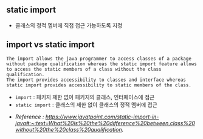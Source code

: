 ## static import
- 클래스의 정적 멤버에 직접 접근 가능하도록 지정

## import vs static import
```text
The import allows the java programmer to access classes of a package 
without package qualification whereas the static import feature allows 
to access the static members of a class without the class qualification. 
The import provides accessibility to classes and interface whereas 
static import provides accessibility to static members of the class.
```
- `import` : 패키지 제한 없이 패키지의 클래스, 인터페이스에 접근
- `static import` : 클래스의 제한 없이 클래스의 정적 멤버에 접근

* *Reference : https://www.javatpoint.com/static-import-in-java#:~:text=What%20is%20the%20difference%20between,class%20without%20the%20class%20qualification.*
